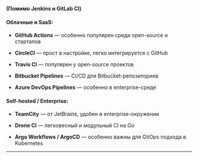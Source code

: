 **(Помимо Jenkins и GitLab CI)**

#### Облачные и SaaS:

- **GitHub Actions** — особенно популярен среди open-source и стартапов
    
- **CircleCI** — прост в настройке, легко интегрируется с GitHub
    
- **Travis CI** — популярен у open-source проектов
    
- **Bitbucket Pipelines** — CI/CD для Bitbucket-репозиториев
    
- **Azure DevOps Pipelines** — особенно в enterprise-среде
    

#### Self-hosted / Enterprise:

- **TeamCity** — от JetBrains, удобен в enterprise-окружении
    
- **Drone CI** — легковесный и модульный CI на Go
    
- **Argo Workflows / ArgoCD** — особенно важны для GitOps подхода в Kubernetes
    

---